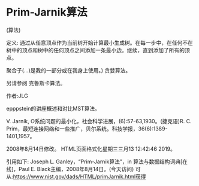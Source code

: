 # Prim-Jarnik算法


(算法)



定义:
通过从任意顶点作为当前树开始计算最小生成树。在每一步中，在任何不在树中的顶点和树中的任何顶点之间添加一条最小边。继续，直到添加了所有的顶点。



聚合子(…)是我的一部分或在我身上使用。)
贪婪算法。



另请参阅
克鲁斯卡算法。


作者:JLG


epppstein的讲座概述和对比MST算法。



V. Jarník, O系统问题的最小化，社会科学进展，(6):57-63,1930。(捷克语)R. C. Prim，最短连接网络和一些推广，贝尔系统。科技学报，36(6):1389-1401,1957。








2008年8月14日修改。
HTML页面格式化星期三三月13 12:42:46 2019。



引用如下:
Joseph L. Ganley，“Prim-Jarnik算法”，in
算法与数据结构词典[在线]，Paul E. Black主编，2008年8月14日。(今天访问)
可从:https://www.nist.gov/dads/HTML/primJarnik.html获得